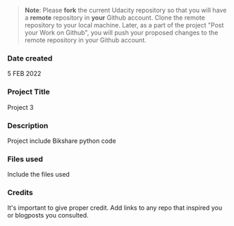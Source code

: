 >**Note**: Please **fork** the current Udacity repository so that you will have a **remote** repository in **your** Github account. Clone the remote repository to your local machine. Later, as a part of the project "Post your Work on Github", you will push your proposed changes to the remote repository in your Github account.

### Date created
5 FEB 2022

### Project Title
Project 3

### Description
Project include Bikshare python code

### Files used
Include the files used

### Credits
It's important to give proper credit. Add links to any repo that inspired you or blogposts you consulted.

